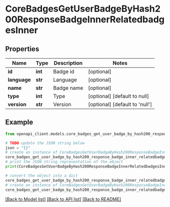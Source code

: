 # CoreBadgesGetUserBadgeByHash200ResponseBadgeInnerRelatedbadgesInner


## Properties

Name | Type | Description | Notes
------------ | ------------- | ------------- | -------------
**id** | **int** | Badge id | [optional] 
**language** | **str** | Language | [optional] 
**name** | **str** | Badge name | [optional] 
**type** | **int** | Type | [optional] [default to null]
**version** | **str** | Version | [optional] [default to 'null']

## Example

```python
from openapi_client.models.core_badges_get_user_badge_by_hash200_response_badge_inner_relatedbadges_inner import CoreBadgesGetUserBadgeByHash200ResponseBadgeInnerRelatedbadgesInner

# TODO update the JSON string below
json = "{}"
# create an instance of CoreBadgesGetUserBadgeByHash200ResponseBadgeInnerRelatedbadgesInner from a JSON string
core_badges_get_user_badge_by_hash200_response_badge_inner_relatedbadges_inner_instance = CoreBadgesGetUserBadgeByHash200ResponseBadgeInnerRelatedbadgesInner.from_json(json)
# print the JSON string representation of the object
print(CoreBadgesGetUserBadgeByHash200ResponseBadgeInnerRelatedbadgesInner.to_json())

# convert the object into a dict
core_badges_get_user_badge_by_hash200_response_badge_inner_relatedbadges_inner_dict = core_badges_get_user_badge_by_hash200_response_badge_inner_relatedbadges_inner_instance.to_dict()
# create an instance of CoreBadgesGetUserBadgeByHash200ResponseBadgeInnerRelatedbadgesInner from a dict
core_badges_get_user_badge_by_hash200_response_badge_inner_relatedbadges_inner_from_dict = CoreBadgesGetUserBadgeByHash200ResponseBadgeInnerRelatedbadgesInner.from_dict(core_badges_get_user_badge_by_hash200_response_badge_inner_relatedbadges_inner_dict)
```
[[Back to Model list]](../README.md#documentation-for-models) [[Back to API list]](../README.md#documentation-for-api-endpoints) [[Back to README]](../README.md)


